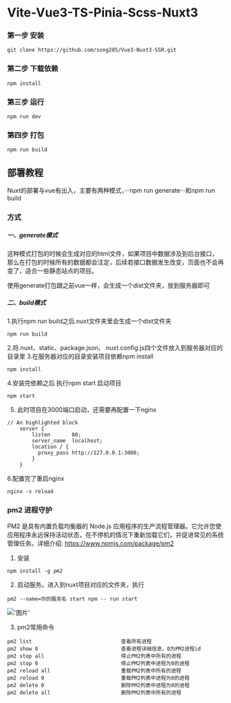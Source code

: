 # Vite-Vue3-TS-Pinia-Scss-Nuxt3

### 第一步 安装
```shell
git clone https://github.com/song285/Vue3-Nuxt3-SSR.git
```

### 第二步 下载依赖
```shell
npm install
```

### 第三步 运行
```shell
npm run dev
```

### 第四步 打包
```shell
npm run build
```

## 部署教程

Nuxt的部署与vue有出入，主要有两种模式，···npm run generate···和npm run build

### 方式

##### 一、generate模式
这种模式打包的时候会生成对应的html文件，如果项目中数据涉及到后台接口，那么在打包的时候所有的数据都会注定，后续若接口数据发生改变，页面也不会再变了，适合一些静态站点的项目。

使用generate打包跟之前vue一样，会生成一个dist文件夹，放到服务器即可

##### 二、build模式
1.执行npm run build之后.nuxt文件夹里会生成一个dist文件夹
```shell
npm run build
```

2.将.nuxt、static、package.json、 nuxt.config.js四个文件放入到服务器对应的目录里
3.在服务器对应的目录安装项目依赖npm install
```shell
npm install
```

4.安装完依赖之后 执行npm start 启动项目
```shell
npm start
```

5. 此时项目在3000端口启动，还需要再配置一下nginx

```nginx
// An highlighted block
    server {
        listen       80;
        server_name  localhost;
        location / {
          proxy_pass http://127.0.0.1:3000;
        }
    }
```

6.配置完了重启nginx
```shell
nginx -s reload
```

### pm2 进程守护
PM2 是具有内置负载均衡器的 Node.js 应用程序的生产流程管理器。它允许您使应用程序永远保持活动状态，在不停机的情况下重新加载它们，并促进常见的系统管理任务。详细介绍: https://www.npmjs.com/package/pm2

1. 安装
```shell
npm install -g pm2
```

2. 启动服务。进入到nuxt项目对应的文件夹，执行
```shell
pm2 --name=你的服务名 start npm -- run start
```
!['图片'](https://img-blog.csdnimg.cn/0788809ce1de492ab0e39871c684eab1.png)

3. pm2常用命令
```shell
pm2 list                             查看所有进程
pm2 show 0                           查看进程详细信息，0为PM2进程id 
pm2 stop all                         停止PM2列表中所有的进程
pm2 stop 0                           停止PM2列表中进程为0的进程
pm2 reload all                       重载PM2列表中所有的进程
pm2 reload 0                         重载PM2列表中进程为0的进程
pm2 delete 0                         删除PM2列表中进程为0的进程
pm2 delete all                       删除PM2列表中所有的进程
```
